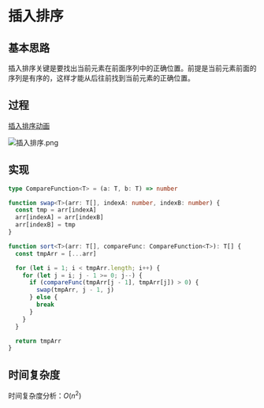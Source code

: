 # 插入排序

## 基本思路

插入排序关键是要找出当前元素在前面序列中的正确位置。前提是当前元素前面的序列是有序的，这样才能从后往前找到当前元素的正确位置。

## 过程

[插入排序动画](https://algorithm-visualizer.org/brute-force/insertion-sort)

![插入排序.png](https://cdn.luohuidong.cn/clipboard_20231119_014140.png)

## 实现

```typescript
type CompareFunction<T> = (a: T, b: T) => number

function swap<T>(arr: T[], indexA: number, indexB: number) {
  const tmp = arr[indexA]
  arr[indexA] = arr[indexB]
  arr[indexB] = tmp
}

function sort<T>(arr: T[], compareFunc: CompareFunction<T>): T[] {
  const tmpArr = [...arr]

  for (let i = 1; i < tmpArr.length; i++) {
    for (let j = i; j - 1 >= 0; j--) {
      if (compareFunc(tmpArr[j - 1], tmpArr[j]) > 0) {
        swap(tmpArr, j - 1, j)
      } else {
        break
      }
    }
  }

  return tmpArr
}
```

## 时间复杂度

时间复杂度分析：$O(n^2)$
